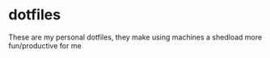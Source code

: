 # dotfiles
These are my personal dotfiles, they make using machines a shedload more fun/productive for me

